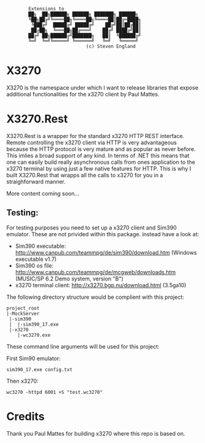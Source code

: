 ﻿```
        Extensions to 
        ██╗  ██╗██████╗ ██████╗ ███████╗ ██████╗     
        ╚██╗██╔╝╚════██╗╚════██╗╚════██║██╔═████╗    
         ╚███╔╝  █████╔╝ █████╔╝    ██╔╝██║██╔██║    
         ██╔██╗  ╚═══██╗██╔═══╝    ██╔╝ ████╔╝██║    
        ██╔╝ ██╗██████╔╝███████╗   ██║  ╚██████╔╝    
        ╚═╝  ╚═╝╚═════╝ ╚══════╝   ╚═╝   ╚═════╝     
                             (c) Steven England
```
X3270
===

X3270 is the namespace under which I want to release libraries that expose additional functionalities for the x3270 client by Paul Mattes.

X3270.Rest
===

X3270.Rest is a wrapper for the standard x3270 HTTP REST interface. Remote controlling the x3270 client via HTTP is very advantageous because the HTTP protocol is very mature and as popular as never before. This imlies a broad support of any kind. In terms of .NET this means that one can easily build really asynchronous 
calls from ones application to the x3270 terminal by using just a few native features for HTTP. This is why I built X3270.Rest that wrapps all the calls to x3270 for you in a straighforward manner.

More content coming soon...

Testing:
---
For testing purposes you need to set up a x3270 client and Sim390 emulator. These are not privided within this package.
instead have a look at:

* Sim390 executable: http://www.canpub.com/teammpg/de/sim390/download.htm (Windows executable v1.7)
* Sim390 os file: http://www.canpub.com/teammpg/de/mcgweb/downloads.htm (MUSIC/SP 6.2 Demo system, version "B")
* x3270 terminal client: http://x3270.bgp.nu/download.html (3.5ga10)

The following directory structure would be complient with this project:
```
project_root
|-MockServer
 |-sim390
 |  |-sim390_17.exe
 |-x3270
    |-wc3270.exe
```
These command line arguments will be used for this project:

First Sim90 emulator:
```
sim390_17.exe config.txt
```
Then x3270:
```
wc3270 -httpd 6001 +S "test.wc3270"
```
Credits
===

Thank you Paul Mattes for building x3270 where this repo is based on.